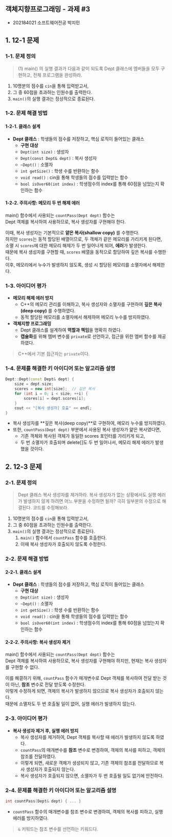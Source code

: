 ## 객체지향프로그래밍 - 과제 #3

- 202184021 소프트웨어전공 박지민

## 1. 12-1 문제

### 1-1. 문제 정의

> (1) main() 의 실행 결과가 다음과 같이 되도록 Dept 클래스에 멤버들을 모두 구현하고, 전체 프로그램을 완성하라.

1. 10명분의 점수를 `cin`을 통해 입력받고서,
2. 그 중 60점을 초과하는 인원수를 출력한다.
3. `main()`의 실행 결과는 정상적으로 종료된다.

### 1-2. 문제 해결 방법

#### 1-2-1. 클래스 설계

- **Dept 클래스** : 학생들의 점수를 저장하고, 핵심 로직이 들어있는 클래스
  - **구현 대상**
  - `Dept(int size)` : 생성자
  - `Dept(const Dept& dept)` : 복사 생성자
  - `~Dept()` : 소멸자
  - `int getSize()` : 학생 수를 반환하는 함수
  - `void read()` : cin을 통해 학생들의 점수를 입력받는 함수
  - `bool isOver60(int index)` : 학생점수의 index를 통해 60점을 넘었는지 확인하는 함수

#### 1-2-2. 주의사항: 메모리 두 번 해제 에러

main() 함수에서 사용되는 `countPass(Dept dept)` 함수는  
Dept 객체를 복사하여 사용하므로, 복사 생성자를 구현해야 한다.

이때, 복사 생성자는 기본적으로 **얕은 복사(shallow copy)** 를 수행한다.  
하지만 `scores`는 동적 할당된 배열이므로, 두 객체가 같은 메모리를 가리키게 된다면,  
소멸 시 `scores`에 대한 메모리 해제가 두 번 일어나게 되어, **에러**가 발생한다.  
때문에 복사 생성자를 구현할 때, `scores` 배열을 동적으로 할당하여 깊은 복사를 수행한다.  
이후, 메모리에서 누수가 발생하지 않도록, 생성 시 할당된 메모리를 소멸자에서 해제한다.

### 1-3. 아이디어 평가

- **메모리 해제 에러 방지**
  - C++의 메모리 관리를 이해하고, 복사 생성자와 소멸자를 구현하여 **깊은 복사(deep copy)** 를 수행하였다.
  - 동적 할당된 메모리를 소멸자에서 해제하여 메모리 누수를 방지하였다.
- **객체지향 프로그래밍**
  - Dept 클래스를 설계하여 **역할과 책임**을 명확히 하였다.
  - **캡슐화**를 위해 멤버 변수를 `private`로 선언하고, 접근을 위한 멤버 함수를 제공하였다.

> C++에서 기본 접근자는 `private`이다.

### 1-4. 문제를 해결한 키 아이디어 또는 알고리즘 설명

```cpp
Dept::Dept(const Dept& dept) {
    size = dept.size;
    scores = new int[size];  // 깊은 복사
    for (int i = 0; i < size; ++i) {
        scores[i] = dept.scores[i];
    }
    cout << "[복사 생성자] 호출" << endl;
}
```

- 복사 생성자를 **깊은 복사(deep copy)**로 구현하여, 메모리 누수를 방지하였다.
- 또한, `countPass(Dept dept)` 부분에서 사용된 복사 생성자가 얉은 복사였다면,
  - 기존 객체와 복사된 객체가 동일한 scores 포인터를 가리키게 되고,
  - 두 번 소멸자가 호출되며 delete[]도 두 번 일어나서, 메모리 해제 에러가 발생했을 것이다.

## 2. 12-3 문제

### 2-1. 문제 정의

> Dept 클래스 복사 생성자를 제거하라. 복사 생성자가 없는 상황에서도 실행 에러가 발생하지 않게 하려면 어느 부분을 수정하면 될까? 극히 일부분의 수정으로 해결된다. 코드를 수정해보라.

1. 10명분의 점수를 `cin`을 통해 입력받고서,
2. 그 중 60점을 초과하는 인원수를 출력한다.
3. `main()`의 실행 결과는 정상적으로 종료된다.
   1. `main()` 함수에서 `countPass` 함수를 호출한다.
   2. 이때 복사 생성자가 호출되지 않도록 수정한다.

### 2-2. 문제 해결 방법

#### 2-2-1. 클래스 설계

- **Dept 클래스** : 학생들의 점수를 저장하고, 핵심 로직이 들어있는 클래스
  - **구현 대상**
  - `Dept(int size)` : 생성자
  - `~Dept()` : 소멸자
  - `int getSize()` : 학생 수를 반환하는 함수
  - `void read()` : cin을 통해 학생들의 점수를 입력받는 함수
  - `bool isOver60(int index)` : 학생점수의 index를 통해 60점을 넘었는지 확인하는 함수

#### 2-2-2. 주의사항: 복사 생성자 제거

main() 함수에서 사용되는 `countPass(Dept dept)` 함수는  
Dept 객체를 복사하여 사용하므로, 복사 생성자를 구현해야 하지만, 현재는 복사 생성자를 구현할 수 없다.

이를 해결하기 위해, `countPass` 함수가 매개변수로 Dept 객체를 복사하여 전달 받는 것이 아닌, **참조** 변수로 전달 받도록 수정한다.  
이렇게 수정하게 되면, 객체의 복사가 발생하지 않으므로 복사 생성자가 호출되지 않는다.  
때문에 소멸자도 두 번 호출될 일이 없어, 실행 에러가 발생하지 않는다.

### 2-3. 아이디어 평가

- **복사 생성자 제거 후, 실행 에러 방지**
  - 복사 생성자를 제거하여, Dept 객체를 복사할 때 에러가 발생하지 않도록 하였다.
  - `countPass`의 매개변수를 **참조** 변수로 변경하여, 객체의 복사를 피하고, 객체의 참조를 전달하였다.
  - 이렇게 되면, 새로운 객체가 생성되지 않고, 기존 객체의 참조를 전달하므로 복사 생성자가 호출되지 않는다.
  - 복사 생성자가 호출되지 않으면, 소멸자가 두 번 호출될 일도 없기에 안전하다.

### 2-4. 문제를 해결한 키 아이디어 또는 알고리즘 설명

```cpp
int countPass(Dept& dept) { ... }
```

- `countPass` 함수의 매개변수를 참조 변수로 변경하여, 객체의 복사를 피하고, 실행 에러를 방지하였다.

> `&` 키워드는 참조 변수를 선언하는 키워드다.
